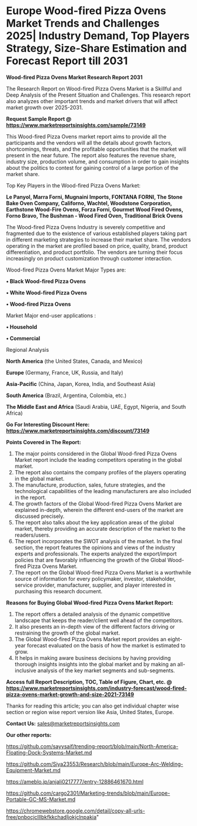  # Europe Wood-fired Pizza Ovens Market Trends and Challenges 2025| Industry Demand, Top Players Strategy, Size-Share Estimation and Forecast Report till 2031

<strong>Wood-fired Pizza Ovens Market Research Report 2031</strong>

The Research Report on Wood-fired Pizza Ovens Market is a Skillful and Deep Analysis of the Present Situation and Challenges. This research report also analyzes other important trends and market drivers that will affect market growth over 2025-2031.

<strong>Request Sample Report @ <a href=https://www.marketreportsinsights.com/sample/73149>https://www.marketreportsinsights.com/sample/73149</a></strong>

This Wood-fired Pizza Ovens market report aims to provide all the participants and the vendors will all the details about growth factors, shortcomings, threats, and the profitable opportunities that the market will present in the near future. The report also features the revenue share, industry size, production volume, and consumption in order to gain insights about the politics to contest for gaining control of a large portion of the market share.

Top Key Players in the Wood-fired Pizza Ovens Market:

<strong>Le Panyol, Marra Forni, Mugnaini Imports, FONTANA FORNI, The Stone Bake Oven Company, Californo, Wachtel, Woodstone Corporation, Earthstone Wood-Fire Ovens, Forza Forni, Gourmet Wood Fired Ovens, Forno Bravo, The Bushman - Wood Fired Oven, Traditional Brick Ovens</strong>

The Wood-fired Pizza Ovens Industry is severely competitive and fragmented due to the existence of various established players taking part in different marketing strategies to increase their market share. The vendors operating in the market are profiled based on price, quality, brand, product differentiation, and product portfolio. The vendors are turning their focus increasingly on product customization through customer interaction.

Wood-fired Pizza Ovens Market Major Types are:

<strong>• Black Wood-fired Pizza Ovens

• White Wood-fired Pizza Ovens

• Wood-fired Pizza Ovens</strong>

Market Major end-user applications :

<strong>• Household

• Commercial</strong>

Regional Analysis

</u><strong><b>North America</b></strong> (the United States, Canada, and Mexico)

<strong><b>Europe </b></strong>(Germany, France, UK, Russia, and Italy)

<strong><b>Asia-Pacific</b></strong> (China, Japan, Korea, India, and Southeast Asia)

<strong><b>South America</b></strong> (Brazil, Argentina, Colombia, etc.)

<strong><b>The Middle East and Africa</b></strong> (Saudi Arabia, UAE, Egypt, Nigeria, and South Africa)

<strong>Go For Interesting Discount Here: <a href=https://www.marketreportsinsights.com/discount/73149>https://www.marketreportsinsights.com/discount/73149</a></strong>

<strong>Points Covered in The Report:</strong>
<ol>
  <li>The major points considered in the Global Wood-fired Pizza Ovens Market report include the leading competitors operating in the global market.</li>
  <li>The report also contains the company profiles of the players operating in the global market.</li>
  <li>The manufacture, production, sales, future strategies, and the technological capabilities of the leading manufacturers are also included in the report.</li>
  <li>The growth factors of the Global Wood-fired Pizza Ovens Market are explained in-depth, wherein the different end-users of the market are discussed precisely.</li>
  <li>The report also talks about the key application areas of the global market, thereby providing an accurate description of the market to the readers/users.</li>
  <li>The report incorporates the SWOT analysis of the market. In the final section, the report features the opinions and views of the industry experts and professionals. The experts analyzed the export/import policies that are favorably influencing the growth of the Global Wood-fired Pizza Ovens Market.</li>
  <li>The report on the Global Wood-fired Pizza Ovens Market is a worthwhile source of information for every policymaker, investor, stakeholder, service provider, manufacturer, supplier, and player interested in purchasing this research document.</li>
</ol>
<strong>Reasons for Buying Global Wood-fired Pizza Ovens Market Report:</strong>

<ol>
  <li>The report offers a detailed analysis of the dynamic competitive landscape that keeps the reader/client well ahead of the competitors.</li>
  <li>It also presents an in-depth view of the different factors driving or restraining the growth of the global market.</li>
  <li>The Global Wood-fired Pizza Ovens Market report provides an eight-year forecast evaluated on the basis of how the market is estimated to grow.</li>
  <li>It helps in making aware business decisions by having providing thorough insights insights into the global market and by making an all-inclusive analysis of the key market segments and sub-segments.</li>
</ol>
<strong>Access full Report Description, TOC, Table of Figure, Chart, etc. @ <a href=https://www.marketreportsinsights.com/industry-forecast/wood-fired-pizza-ovens-market-growth-and-size-2021-73149>https://www.marketreportsinsights.com/industry-forecast/wood-fired-pizza-ovens-market-growth-and-size-2021-73149</a></strong>


Thanks for reading this article; you can also get individual chapter wise section or region wise report version like Asia, United States, Europe.

<strong>Contact Us:</strong>
sales@marketreportsinsights.com

<strong>Our other reports:</strong>

<a href=https://github.com/sayysaif/trending-report/blob/main/North-America-Floating-Dock-Systems-Market.md>https://github.com/sayysaif/trending-report/blob/main/North-America-Floating-Dock-Systems-Market.md</a>

<a href=https://github.com/Siya23553/Research/blob/main/Europe-Arc-Welding-Equipment-Market.md>https://github.com/Siya23553/Research/blob/main/Europe-Arc-Welding-Equipment-Market.md</a>

<a href=https://ameblo.jp/anjali0217777/entry-12886461670.html>https://ameblo.jp/anjali0217777/entry-12886461670.html</a>

<a href=https://github.com/cargo2301/Marketing-trends/blob/main/Europe-Portable-GC-MS-Market.md>https://github.com/cargo2301/Marketing-trends/blob/main/Europe-Portable-GC-MS-Market.md</a>

<a href=https://chromewebstore.google.com/detail/copy-all-urls-free/pnbocjclllbkfkkchadljokjclnpakia>https://chromewebstore.google.com/detail/copy-all-urls-free/pnbocjclllbkfkkchadljokjclnpakia</a>"
